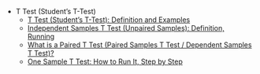  - T Test (Student’s T-Test)
   - [T Test (Student’s T-Test): Definition and Examples](https://www.statisticshowto.datasciencecentral.com/probability-and-statistics/t-test/)
   - [Independent Samples T Test (Unpaired Samples): Definition, Running](https://www.statisticshowto.datasciencecentral.com/independent-samples-t-test/)
   - [What is a Paired T Test (Paired Samples T Test / Dependent Samples T Test)?](https://www.statisticshowto.datasciencecentral.com/probability-and-statistics/t-test/#PairedTTest)
   - [One Sample T Test: How to Run It, Step by Step](https://www.statisticshowto.datasciencecentral.com/one-sample-t-test/)